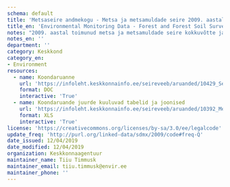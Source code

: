 ```yaml
---
schema: default
title: 'Metsaseire andmekogu - Metsa ja metsamuldade seire 2009. aastal'
title_en: 'Environmental Monitoring Data - Forest and Forest Soil Survey in 2009'
notes: "2009. aastal toimunud metsa ja metsamuldade seire kokkuvõtte ja allpool toodud andmed leiab <a href=\"http://seire.keskkonnainfo.ee/index.php?option=com_content&view=article&id=1611%3A2009-a\">siit</a>. Metsaseire <a href=\"http://seire.keskkonnainfo.ee/index.php?option=com_content&view=article&id=638&Itemid=177\">andmekogu</a> on osa Riikliku keskkonnaseire programmi veebist, mis pakub metsandusega seotud infot Keskkonnaseire seadusega sätestatud korras."
notes_en: ''
department: ''
category: Keskkond
category_en:
- Environment
resources:
  - name: Koondaruanne
    url: 'https://infoleht.keskkonnainfo.ee/seireveeb/aruanded/10429_Seire-ARUANNE2009.doc'
    format: DOC
    interactive: 'True'
  - name: Koondaruande juurde kuuluvad tabelid ja joonised
    url: 'https://infoleht.keskkonnainfo.ee/seireveeb/aruanded/10392_Mets2009-tab.%2Bjoon.xls'
    format: XLS
    interactive: 'True'
license: 'https://creativecommons.org/licenses/by-sa/3.0/ee/legalcode'
update_freq: 'http://purl.org/linked-data/sdmx/2009/code#freq-Q'
date_issued: 12/04/2019
date_modified: 12/04/2019
organization: Keskkonnaagentuur
maintainer_name: Tiiu Timmusk
maintainer_email: tiiu.timmusk@envir.ee
maintainer_phone: ''
---
```

